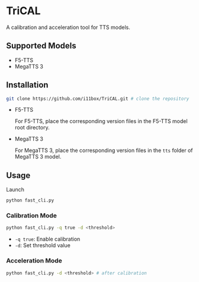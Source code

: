 # TriCAL 
A calibration and acceleration tool for TTS models.
## Supported Models
- F5-TTS
- MegaTTS 3

## Installation
```bash
git clone https://github.com/i11box/TriCAL.git # clone the repository
```

- F5-TTS
  
  For F5-TTS, place the corresponding version files in the F5-TTS model root directory.
- MegaTTS 3
  
  For MegaTTS 3, place the corresponding version files in the `tts` folder of MegaTTS 3 model.

## Usage
Launch
```bash
python fast_cli.py
```

### Calibration Mode
```bash
python fast_cli.py -q true -d <threshold>
```
- `-q true`: Enable calibration
- `-d`: Set threshold value

### Acceleration Mode
```bash
python fast_cli.py -d <threshold> # after calibration
```